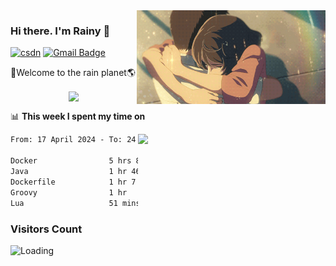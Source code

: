 <img  align='right' height="150" src="https://github.com/LikeRainDay/LikeRainDay/blob/master/pic/img_rain_1.gif?raw=true">



### Hi there. I'm Rainy :lemon:

[![csdn](https://img.shields.io/badge/-csdn-c14438?style=flat-square&logo=c&logoColor=white)](https://blog.csdn.net/qq_15807167)
[![Gmail Badge](https://img.shields.io/badge/-gmail-c14438?style=flat-square&logo=Gmail&logoColor=white&link=mailto:houshuai0816@gmail.com)](mailto:houshuai0816@gmail.com)

🚀Welcome to the rain planet🌎

<center>
<img align='center'  src="https://source.unsplash.com/user/rainyhehe/likes">
</center>

📊 **This week I spent my time on**

<img align='right'   width="300" src="https://github-readme-stats.vercel.app/api?username=LikeRainDay&show_icons=true&title_color=fff&icon_color=79ff97&text_color=9f9f9f&bg_color=151515&count_private=true">

<!--START_SECTION:waka-->

```txt
From: 17 April 2024 - To: 24 April 2024

Docker                5 hrs 8 mins    █████████▓░░░░░░░░░░░░░░░   38.59 %
Java                  1 hr 46 mins    ███▒░░░░░░░░░░░░░░░░░░░░░   13.36 %
Dockerfile            1 hr 7 mins     ██░░░░░░░░░░░░░░░░░░░░░░░   08.49 %
Groovy                1 hr            ██░░░░░░░░░░░░░░░░░░░░░░░   07.60 %
Lua                   51 mins         █▓░░░░░░░░░░░░░░░░░░░░░░░   06.48 %
```

<!--END_SECTION:waka-->

### Visitors Count
<img align="left" src = "https://profile-counter.glitch.me/LikeRainDay/count.svg" alt ="Loading">
